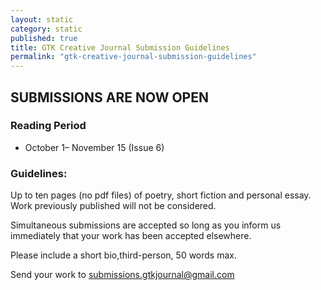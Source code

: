 ```yaml
---
layout: static
category: static
published: true
title: GTK Creative Journal Submission Guidelines
permalink: "gtk-creative-journal-submission-guidelines"
---
```






## SUBMISSIONS ARE NOW OPEN

### Reading Period

* October 1– November 15 (Issue 6)

### Guidelines:

Up to ten pages (no pdf files) of poetry, short fiction and personal essay. Work previously published will not be considered.

Simultaneous submissions are accepted so long as you inform us immediately that your work has been accepted elsewhere.

Please include a short bio,third-person, 50 words max.

Send your work to submissions.gtkjournal@gmail.com
